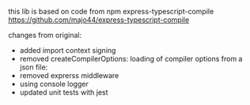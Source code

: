 this lib is based on code from npm express-typescript-compile
https://github.com/majo44/express-typescript-compile

changes from original:
- added import context signing
- removed createCompilerOptions: loading of compiler options from a json file: 
- removed exprerss middleware
- using console logger
- updated unit tests with jest
